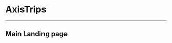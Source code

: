 <h1>AxisTrips</h1>
<hr>
<h2>Main Landing page </h2>
<img src"https://github.com/user-attachments/assets/72ebf4dc-c8a6-41db-8ce1-af650b25f6aa">
